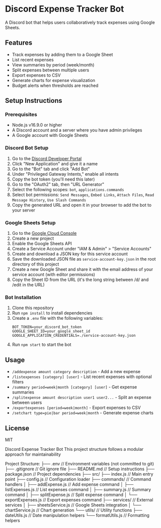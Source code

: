 # Discord Expense Tracker Bot

A Discord bot that helps users collaboratively track expenses using Google Sheets.

## Features

- Track expenses by adding them to a Google Sheet
- List recent expenses
- View summaries by period (week/month)
- Split expenses between multiple users
- Export expenses to CSV
- Generate charts for expense visualization
- Budget alerts when thresholds are reached

## Setup Instructions

### Prerequisites

- Node.js v16.9.0 or higher
- A Discord account and a server where you have admin privileges
- A Google account with Google Sheets

### Discord Bot Setup

1. Go to the [Discord Developer Portal](https://discord.com/developers/applications)
2. Click "New Application" and give it a name
3. Go to the "Bot" tab and click "Add Bot"
4. Under "Privileged Gateway Intents," enable all intents
5. Copy the bot token (you'll need this later)
6. Go to the "OAuth2" tab, then "URL Generator"
7. Select the following scopes: `bot`, `applications.commands`
8. Select bot permissions: `Send Messages`, `Embed Links`, `Attach Files`, `Read Message History`, `Use Slash Commands`
9. Copy the generated URL and open it in your browser to add the bot to your server

### Google Sheets Setup

1. Go to the [Google Cloud Console](https://console.cloud.google.com/)
2. Create a new project
3. Enable the Google Sheets API
4. Create a Service Account under "IAM & Admin" > "Service Accounts"
5. Create and download a JSON key for this service account
6. Save the downloaded JSON file as `service-account-key.json` in the root directory of this project
7. Create a new Google Sheet and share it with the email address of your service account (with editor permissions)
8. Copy the Sheet ID from the URL (it's the long string between /d/ and /edit in the URL)

### Bot Installation

1. Clone this repository
2. Run `npm install` to install dependencies
3. Create a `.env` file with the following variables:
   ```
   BOT_TOKEN=your_discord_bot_token
   GOOGLE_SHEET_ID=your_google_sheet_id
   GOOGLE_APPLICATION_CREDENTIALS=./service-account-key.json
   ```
4. Run `npm start` to start the bot

## Usage

- `/addexpense amount category description` - Add a new expense
- `/listexpenses [category] [user]` - List recent expenses with optional filters
- `/summary period=week|month [category] [user]` - Get expense summaries
- `/splitexpense amount description user1 user2...` - Split an expense between users
- `/exportexpenses [period=week|month]` - Export expenses to CSV
- `/setchart type=pie|bar period=week|month` - Generate expense charts

## License

MIT

Discord Expense Tracker Bot
This project structure follows a modular approach for maintainability

Project Structure:
├── .env                     // Environment variables (not committed to git)
├── .gitignore               // Git ignore file
├── README.md                // Setup instructions
├── package.json             // Project dependencies
├── src/
    ├── index.js             // Main entry point
    ├── config.js            // Configuration loader
    ├── commands/            // Command handlers
    │   ├── addExpense.js    // Add expense command
    │   ├── listExpenses.js  // List expenses command
    │   ├── summary.js       // Summary command
    │   ├── splitExpense.js  // Split expense command
    │   └── exportExpenses.js // Export expenses command
    ├── services/            // External services
    │   ├── sheetsService.js // Google Sheets integration
    │   └── chartService.js  // Chart generation
    └── utils/               // Utility functions
        ├── dateUtils.js     // Date manipulation helpers
        └── formatUtils.js   // Formatting helpers
